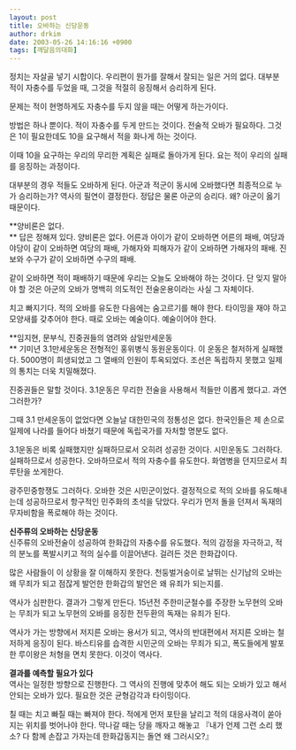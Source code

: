 ```yaml
---
layout: post
title: 오바하는 신당운동
author: drkim
date: 2003-05-26 14:16:16 +0900
tags: [깨달음의대화]
---
```

정치는 자살골 넣기 시합이다. 우리편이 뭔가를 잘해서 잘되는 일은 거의 없다. 대부분 적이 자충수를 두었을 때, 그것을 적절히 응징해서 승리하게 된다. 

문제는 적이 현명하게도 자충수를 두지 않을 때는 어떻게 하는가이다. 

방법은 하나 뿐이다. 적이 자충수를 두게 만드는 것이다. 전술적 오바가 필요하다. 그것은 1이 필요한데도 10을 요구해서 적을 화나게 하는 것이다. 

이때 10을 요구하는 우리의 무리한 계획은 실패로 돌아가게 된다. 요는 적이 우리의 실패를 응징하는 과정이다. 

대부분의 경우 적들도 오바하게 된다. 아군과 적군이 동시에 오바했다면 최종적으로 누가 승리하는가? 역사의 필연이 결정한다. 정답은 물론 아군의 승리다. 왜? 아군이 옳기 때문이다. 

**양비론은 없다.  
** 답은 정해져 있다. 양비론은 없다. 어른과 아이가 같이 오바하면 어른의 패배, 여당과 야당이 같이 오바하면 여당의 패배, 가해자와 피해자가 같이 오바하면 가해자의 패배. 진보와 수구가 같이 오바하면 수구의 패배. 

같이 오바하면 적이 패배하기 때문에 우리는 오늘도 오바해야 하는 것이다. 단 잊지 말아야 할 것은 아군의 오바가 명백히 의도적인 전술운용이라는 사실 그 자체이다. 

치고 빠지기다. 적의 오바를 유도한 다음에는 숨고르기를 해야 한다. 타이밍을 재야 하고 모양새를 갖추어야 한다. 때로 오바는 예술이다. 예술이어야 한다. 

**임지현, 문부식, 진중권들의 염려와 삼일만세운동  
** 기미년 3.1만세운동은 전형적인 홍위병식 동원운동이다. 이 운동은 철저하게 실패했다. 5000명이 희생되었고 그 열배의 인원이 투옥되었다. 조선은 독립하지 못했고 일제의 통치는 더욱 치밀해졌다. 

진중권들은 말할 것이다. 3.1운동은 무리한 전술을 사용해서 적들만 이롭게 했다고. 과연 그러한가?

그때 3.1 만세운동이 없었다면 오늘날 대한민국의 정통성은 없다. 한국인들은 제 손으로 일제에 나라를 들어다 바쳤기 때문에 독립국가를 자처할 명분도 없다. 

3.1운동은 비록 실패했지만 실패하므로서 오히려 성공한 것이다. 시민운동도 그러하다. 실패하므로서 성공한다. 오바하므로서 적의 자충수를 유도한다. 화염병을 던지므로서 최루탄을 쏘게한다. 

광주민중항쟁도 그러하다. 오바한 것은 시민군이었다. 결정적으로 적의 오바를 유도해내는데 성공하므로서 항구적인 민주화의 초석을 닦았다. 우리가 먼저 돌을 던져서 독재의 무자비함을 폭로해야 하는 것이다. 

**신주류의 오바하는 신당운동**  
신주류의 오바전술이 성공하여 한화갑의 자충수를 유도했다. 적의 감정을 자극하고, 적의 분노를 폭발시키고 적의 실수를 이끌어낸다. 걸려든 것은 한화갑이다. 

많은 사람들이 이 상황을 잘 이해하지 못한다. 천둥벌거숭이로 날뛰는 신기남의 오바는 왜 무죄가 되고 점잖게 발언한 한화갑의 발언은 왜 유죄가 되는지를.

역사가 심판한다. 결과가 그렇게 만든다. 15년전 주한미군철수를 주장한 노무현의 오바는 무죄가 되고 노무현의 오바를 응징한 전두환의 독재는 유죄가 된다. 

역사가 가는 방향에서 저지른 오바는 용서가 되고, 역사의 반대편에서 저지른 오바는 철저하게 응징이 된다. 바스티유를 습격한 시민군의 오바는 무죄가 되고, 폭도들에게 발포한 루이왕은 처형을 면치 못한다. 이것이 역사다. 

**결과를 예측할 필요가 있다**  
역사는 일정한 방향으로 진행한다. 그 역사의 진행에 맞추어 해도 되는 오바가 있고 해서 안되는 오바가 있다. 필요한 것은 균형감각과 타이밍이다.

칠 때는 치고 빠질 때는 빠져야 한다. 적에게 먼저 포탄을 날리고 적의 대응사격이 쏟아지는 위치를 벗어나야 한다. 막나갈 때는 당을 깨자고 해놓고 『내가 언제 그런 소리 했소? 다 함께 손잡고 가자는데 한화갑동지는 돌연 왜 그러시오?』